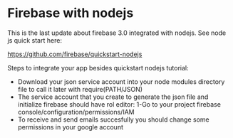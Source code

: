 # Firebase with nodejs

This is the last update about firebase 3.0 integrated with nodejs. 
See node js quick start here:

https://github.com/firebase/quickstart-nodejs

Steps to integrate your app besides quickstart nodejs tutorial:

  + Download your json service account into your node modules directory file to call it later with require(PATH/JSON)
  + The service account that you create to generate the json file and initialize firebase should have rol editor: 
        1-Go to your project firebase console/configuration/permissions/IAM
  + To receive and send emails succesfully you should change some permissions in your google account 


